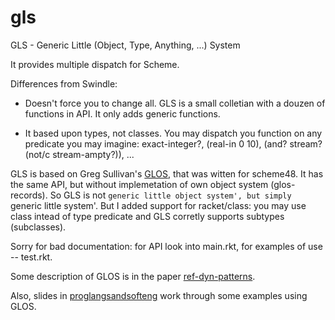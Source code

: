 gls
===

GLS - Generic Little (Object, Type, Anything, ...) System

It provides multiple dispatch for Scheme.

Differences from Swindle:

- Doesn't force you to change all. GLS is a small colletian with a douzen of
  functions in API. It only adds generic functions.

- It based upon types, not classes. You may dispatch you function on any
  predicate you may imagine: exact-integer?, (real-in 0 10), (and? stream?
(not/c stream-ampty?)), ...

GLS is based on Greg Sullivan's <a
href="https://github.com/gregsgit/glos">GLOS</a>, that was witten for
scheme48. It has the same API, but without implemetation of own object system 
(glos-records). So GLS is not `generic little object system', but simply
`generic little system'. But I added support for racket/class: you may use
class intead of type predicate and GLS corretly supports subtypes
(subclasses).

Sorry for bad documentation: for API look into main.rkt, for examples of use
-- test.rkt.

Some description of GLOS is in the paper <a
href="ref-dyn-patterns.pdf">ref-dyn-patterns</a>. 

Also, slides in <a href="proglangsandsofteng.pdf">proglangsandsofteng</a> work
through some examples using GLOS.

